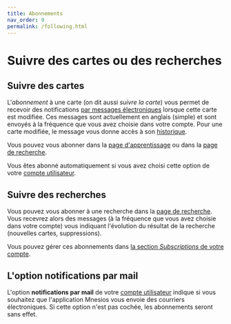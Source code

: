 ```yaml
---
title: Abonnements
nav_order: 9
permalink: /following.html
---
```


# Suivre des cartes ou des recherches

## Suivre des cartes

L'_abonnement_ à une carte (on dit aussi _suivre la carte_) vous permet de recevoir des notifications [par messages électroniques](account.md#profil) lorsque cette carte est modifiée. Ces messages sont actuellement en anglais (simple) et sont envoyés à la fréquence que vous avez choisie dans votre compte. Pour une carte modifiée, le message vous donne accès à son [historique](card-history.md).

Vous pouvez vous abonner dans la [page d'apprentissage](learn.md) ou dans la [page de recherche](search.md).

Vous êtes abonné automatiquement si vous avez choisi cette option de votre [compte utilisateur](account.md#profil).

## Suivre des recherches

Vous pouvez vous abonner à une recherche dans la [page de recherche](search.md#le-bouton-abonnement-de-la-zone-de-filtrage). Vous recevrez alors des messages (à la fréquence que vous avez choisie dans votre compte) vous indiquant l'évolution du résultat de la recherche (nouvelles cartes, suppressions).

Vous pouvez gérer ces abonnements dans [la section _Subscriptions_ de votre compte](account.md#abonnements).

## L'option notifications par mail

L'option **notifications par mail** de votre [compte utilisateur](account.md#profil) indique si vous souhaitez que l'application Mnesios vous envoie des courriers électroniques. Si cette option n'est pas cochée, les abonnements seront sans effet.
